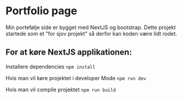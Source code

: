 # Portfolio page

Min portefølje side er bygget med NextJS og bootstrap. Dette projekt startede som et "for sjov projekt" så derfor kan koden være lidt rodet. 

## For at køre NextJS applikationen:

Installere dependencies `npm install`

Hvis man vil køre projektet i developer Mode `npm run dev`

Hvis man vil compile projektet `npm run build`
